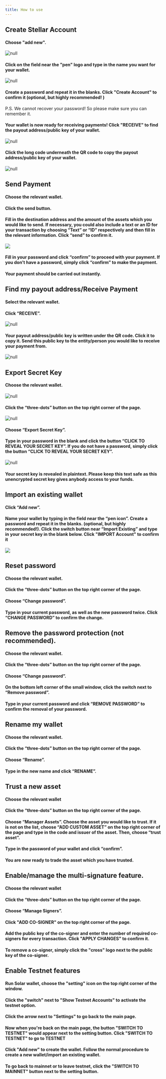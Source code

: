 ```yaml
---
title: How to use
---
```

## Create Stellar Account

#### Choose "add new".

![null](/images/add-new.png)

#### Click on the field near the "pen" logo and type in the name you want for your wallet.

![null](/images/rename-it-.png)

#### Create a password and repeat it in the blanks. Click "Create Account" to confirm it (optional, but highly recommended! )

   P.S. We cannot recover your password! So please make sure you can remember it.

#### Your wallet is now ready for receiving payments! Click "RECEIVE" to find the payout address/public key of your wallet.

![null](/images/receive.png)

#### Click the long code underneath the QR code to copy the payout address/public key of your wallet.

![null](/images/tap-to-copy.png)

## Send Payment

#### Choose the relevant wallet.

#### Click the send button.

#### Fill in the destination address and the amount of the assets which you would like to send. If necessary, you could also include a text or an ID for your transaction by choosing “Text” or “ID” respectively and then fill in the relevant information. Click “send” to confirm it. 

![](/images/screen-shot-2019-02-15-at-17.54.08.png)

#### Fill in your password and click “confirm” to proceed with your payment. If you don’t have a password, simply click “confirm” to make the payment.

#### Your payment should be carried out instantly.

## Find my payout address/Receive Payment

#### Select the relevant wallet.

#### Click “RECEIVE”.

![null](/images/receive.png)

#### Your payout address/public key is written under the QR code. Click it to copy it. Send this public key to the entity/person you would like to receive your payment from.

![null](/images/tap-to-copy.png)



## Export Secret Key

#### Choose the relevant wallet.

   ![null](/images/choose-an-account.png)

#### Click the “three-dots” button on the top right corner of the page.

   ![null](/images/three-dots.png)

#### Choose “Export Secret Key”.



#### Type in your password in the blank and click the button “CLICK TO REVEAL YOUR SECRET KEY”. If you do not have a password, simply click the button “CLICK TO REVEAL YOUR SECRET KEY”.

   ![null](/images/password-secret-.png)

#### Your secret key is revealed in plaintext. **Please keep this text safe as this unencrypted secret key gives anybody access to your funds.**

   

## Import an existing wallet

#### Click “Add new”.

#### Name your wallet by typing in the field near the “pen icon”. Create a password and repeat it in the blanks.  (optional, but highly recommended!). Click the switch button near “Import Existing” and type in your secret key in the blank below. Click "IMPORT Account" to confirm it

![](/images/screen-shot-2019-02-15-at-17.51.06.png)



## Reset password

#### Choose the relevant wallet.

#### Click the “three-dots” button on the top right corner of the page.

#### Choose “Change password”.

#### Type in your current password, as well as the new password twice. Click “CHANGE PASSWORD” to confirm the change.



## Remove the password protection (not recommended).

#### Choose the relevant wallet.

#### Click the “three-dots” button on the top right corner of the page.

#### Choose “Change password”.

#### On the bottom left corner of the small window, click the switch next to “Remove password”.

#### Type in your current password and click “REMOVE PASSWORD” to confirm the removal of your password.



## Rename my wallet

#### Choose the relevant wallet.

#### Click the “three-dots” button on the top right corner of the page.

#### Choose “Rename”.

#### Type in the new name and click “RENAME”.



## Trust a new asset

#### Choose the relevant wallet

#### Click the “three-dots” button on the top right corner of the page.

#### Choose “Manager Assets”. Choose the asset you would like to trust. If it is not on the list, choose “ADD CUSTOM ASSET” on the top right corner of the page and type in the code and issuer of the asset. Then, choose “trust asset”.

#### Type in the password of your wallet and click “confirm”.

#### You are now ready to trade the asset which you have trusted.



## Enable/manage the multi-signature feature.

#### Choose the relevant wallet

#### Click the “three-dots” button on the top right corner of the page.

#### Choose “Manage Signers”.

#### Click "ADD CO-SIGNER" on the top right corner of the page.

#### Add the public key of the co-signer and enter the number of required co-signers for every transaction. Click "APPLY CHANGES" to confirm it.

#### To remove a co-signer, simply click the "cross" logo next to the public key of the co-signer.



## Enable Testnet features

#### Run Solar wallet, choose the "setting" icon on the top right corner of the window.

#### Click the "switch" next to "Show Testnet Accounts" to activate the testnet option.

#### Click the arrow next to "Settings" to go back to the main page.

#### Now when you're back on the main page, the button "SWITCH TO TESTNET" would appear next to the setting button. Click "SWITCH TO TESTNET" to go to TESTNET

#### Click "Add new" to create the wallet. Follow the normal procedure to create a new wallet/import an existing wallet.

#### To go back to mainnet or to leave testnet, click the "SWITCH TO MAINNET" button next to the setting button.
